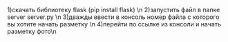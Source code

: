 1)скачать библиотеку flask (pip install flask) \n
2)запустить файл в папке server server.py \n
3)дважды ввести в консоль номер файла с которого вы хотите начать разметку \n
4)перейти по ссылке из консоли и начать разметку фото\n
